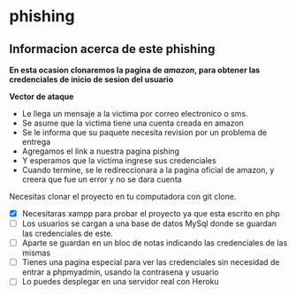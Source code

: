 # phishing

## Informacion acerca de este phishing

**En esta ocasion clonaremos la pagina de _amazon_, para obtener las credenciales de inicio de sesion del usuario**

**Vector de ataque**

- Le llega un mensaje a la victima por correo electronico o sms.
- Se asume que la victima tiene una cuenta creada en amazon
- Se le informa que su paquete necesita revision por un problema de entrega
- Agregamos el link a nuestra pagina pishing
- Y esperamos que la victima ingrese sus credenciales
- Cuando termine, se le redireccionara a la pagina oficial de amazon, y creera que fue un error y no se dara cuenta

Necesitas clonar el proyecto en tu computadora con git clone.

- [x] Necesitaras xampp para probar el proyecto ya que esta escrito en php
- [ ] Los usuarios se cargan a una base de datos MySql donde se guardan las credenciales de este.
- [ ] Aparte se guardan en un bloc de notas indicando las credenciales de las mismas
- [ ] Tienes una pagina especial para ver las credenciales sin necesidad de entrar a phpmyadmin, usando la contrasena y usuario
- [ ] Lo puedes desplegar en una servidor real con Heroku
